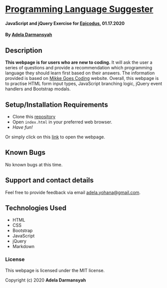 # [Programming Language Suggester](https://github.com/ayohana/programming-language.git/)

#### JavaScript and jQuery Exercise for [Epicodus](https://www.epicodus.com/), 01.17.2020

#### By [**Adela Darmansyah**](https://ayohana.github.io/portfolio/)

## Description

**This webpage is for users who are new to coding.** It will ask the user a series of questions and provide a recommendation which programming language they should learn first based on their answers. The information provided is based on [Mikke Goes Coding](https://mikkegoes.com/14-programming-languages-explained/) website. Overall, this webpage is to practise HTML form input types, JavaScript branching logic, jQuery event handlers and Bootstrap modals.

## Setup/Installation Requirements

* Clone this [repository](https://github.com/ayohana/programming-language.git/)
* Open `index.html` in your preferred web browser.
* _Have fun!_

Or simply click on this [link](https://ayohana.github.io/programming-language/) to open the webpage.

## Known Bugs

No known bugs at this time.

## Support and contact details

Feel free to provide feedback via email adela.yohana@gmail.com.

## Technologies Used

- HTML
- CSS
- Bootstrap
- JavaScript
- jQuery
- Markdown

### License

This webpage is licensed under the MIT license.

Copyright (c) 2020 **Adela Darmansyah**